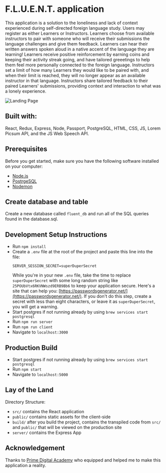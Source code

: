 
# F.L.U.E.N.T. application

This application is a solution to the loneliness and lack of context experienced during self-directed foreign language study.  Users may register as either Learners or Instructors.  Learners choose from available instructors to pair with someone who will receive their submissions the language challenges and give them feedback.  Learners can hear their written answers spoken aloud in a native accent of the language they are learning!  Learners receive positive reinforcement by earning coins and keeping their activity streak going, and have tailored greeetings to help them feel more personally connected to the foreign language.  Instructors set a limit of how many Learners they would like to be paired with, and when their limit is reached, they will no longer appear as an available instructor in that language.  Instructors share tailored feedback to their paired Learners' submissions, providing context and interaction to what was a lonely experience.

![Landing Page](..png)

## Built with:

React, Redux, Express, Node, Passport, PostgreSQL, HTML, CSS, JS, Lorem Picsum API, and the JS Web Speech API.


## Prerequisites

Before you get started, make sure you have the following software installed on your computer:

- [Node.js](https://nodejs.org/en/)
- [PostrgeSQL](https://www.postgresql.org/)
- [Nodemon](https://nodemon.io/)


## Create database and table

Create a new database called `fluent_db` and run all of the SQL queries found in the database.sql.


## Development Setup Instructions

- Run `npm install`
- Create a `.env` file at the root of the project and paste this line into the file:
  ```
  SERVER_SESSION_SECRET=superDuperSecret
  ```
  While you're in your new `.env` file, take the time to replace `superDuperSecret` with some long random string like `25POUbVtx6RKVNWszd9ERB9Bb6` to keep your application secure. Here's a site that can help you: [https://passwordsgenerator.net/](https://passwordsgenerator.net/). If you don't do this step, create a secret with less than eight characters, or leave it as `superDuperSecret`, you will get a warning.
- Start postgres if not running already by using `brew services start postgresql`
- Run `npm run server`
- Run `npm run client`
- Navigate to `localhost:3000`


## Production Build

- Start postgres if not running already by using `brew services start postgresql`
- Run `npm start`
- Navigate to `localhost:5000`


## Lay of the Land

Directory Structure:

- `src/` contains the React application
- `public/` contains static assets for the client-side
- `build/` after you build the project, contains the transpiled code from `src/` and `public/` that will be viewed on the production site
- `server/` contains the Express App


## Acknowledgement

Thanks to [Prime Digital Academy](https://www.primeacademy.io/) who equipped and helped me to make this application a reality.
